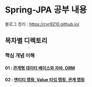 # Spring-JPA 공부 내용
블로그 정리 : https://cyr9210.github.io/

##  목차별 디렉토리 

### 핵심 개념 이해
#### 01 : [관계형 데이터 베이스와 자바, ORM](https://cyr9210.github.io/2019/04/29/Spring/springjpa01/)

#### 02 : [엔티티 맵핑, Value 타입 맵핑, 관계 맵핑](https://cyr9210.github.io/2019/04/30/Spring/springjpa03/)

 
